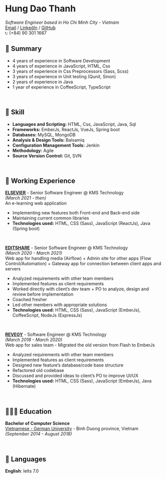 # Hung Dao Thanh
*Software Engineer based in Ho Chi Minh City - Vietnam*<br>
[Email](mailto:hung.dt8796@gmail.com) / [LinkedIn](https://www.linkedin.com/in/hung-dao-thanh-ab74501b0) / [GitHub](https://github.com/hungdt8796/) <br>
📞: (+84) 90 301 1667
## 🚩 Summary
- 4 years of experience in Software Development
- 4 years of experience in JavaScript, HTML, Css
- 3 years of experience in Css Preprocessors (Sass, Scss)
- 3 years of experience in Unit testing (Qunit, Sinon)
- 2 years of experience in Java
- 1 year of experience in CoffeeScript, TypeScript

<br>

## 🔑 Skill
- **Languages and Scripting:** HTML, Css, JavaScript, Java, Sql
- **Frameworks:** EmberJs, ReactJs, VueJs, Spring boot
- **Databases:** MySQL, MongoDB
- **Analysis & Design Tools:** Balsamiq
- **Configuration Management Tools:** Jenkin
- **Methodology:** Agile
- **Source Version Control:** Git, SVN

<br>

## 📌 Working Experience

**<ins>ELSEVIER</ins>** - Senior Software Engineer @ KMS Technology <br>
_(March 2021 - then)_ <br>
An e-learning web application
- Implementing new features both Front-end and Back-end side
- Maintaining current common libraries
- **Technologies used:** HTML, CSS (Sass), JavaScript (ReactJs), Java (Spring boot)

<br>

**<ins>EDITSHARE</ins>** - Senior Software Engineer @ KMS Technology <br>
_(March 2020 - March 2021)_ <br>
Web app for handling media (Airflow) + Admin site for other apps (Flow Control/Automation) + Gateway app for connection between client apps and servers
- Analyzed requirements with other team members
- Implemented features as client requirements
- Worked directly with client’s dev team + PO to analyze, design and review before implementation
- Coached fresher
- Led other members with appropriate solutions
- **Technologies used:** HTML, CSS (Sass), JavaScript (EmberJs), CoffeeScript, NodeJs (ExpressJs)

<br>

**<ins>REVEGY</ins>** - Software Engineer @ KMS Technology <br>
_(March 2018 - March 2020)_ <br>
Web app for sales team - Migrated the old version from Flash to EmberJs
- Analyzed requirements with other team members
- Implemented features as client requirements
- Designed new feature’s database/code base structure
- Refactored old codebase
- Discussed and provided ideas to client’s PO to improve UI/UX
- **Technologies used:** HTML, CSS (Sass), JavaScript (EmberJs), Java (Hibernate)

<br>

## 👩🏼‍🎓 Education

**Bachelor of Computer Science**<br>
[Vietnamese - German University](https://vgu.edu.vn/) - Binh Duong province, Vietnam <br> _(September 2014 - August 2018)_ <br>

<br>

## 💬 Languages

**English**: Ielts 7.0 <br>
